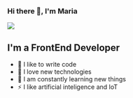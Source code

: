 ### Hi there 👋, I'm Maria

![](https://komarev.com/ghpvc/?username=MK-444)

## I'm a FrontEnd Developer
- 💪 I like to write code
- 🎉 I love new technologies
- 🥅 I am constantly learning new things
- ⚡ I like artificial inteligence and IoT







<!--
**MK-444/MK-444** is a ✨ _special_ ✨ repository because its `README.md` (this file) appears on your GitHub profile.

Here are some ideas to get you started:

- 🔭 I’m currently working on ...
- 🌱 I’m currently learning ...
- 👯 I’m looking to collaborate on ...
- 🤔 I’m looking for help with ...
- 💬 Ask me about ...
- 📫 How to reach me: ...
- 😄 Pronouns: ...
- ⚡ Fun fact: ...
-->
